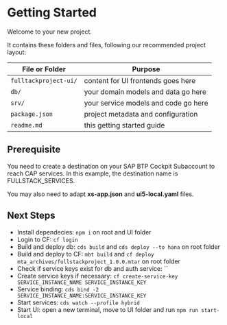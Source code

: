 # Getting Started

Welcome to your new project.

It contains these folders and files, following our recommended project layout:

File or Folder | Purpose
---------|----------
`fulltackproject-ui/` | content for UI frontends goes here
`db/` | your domain models and data go here
`srv/` | your service models and code go here
`package.json` | project metadata and configuration
`readme.md` | this getting started guide

## Prerequisite

You need to create a destination on your SAP BTP Cockpit Subaccount to reach CAP services.
In this example, the destination name is FULLSTACK_SERVICES.

You may also need to adapt **xs-app.json** and **ui5-local.yaml** files. 


## Next Steps

- Install dependecies: `npm i` on root and UI folder
- Login to CF: `cf login`
- Build and deploy db: `cds build` and `cds deploy --to hana` on root folder
- Build and deploy to CF: `mbt build` and `cf deploy mta_archives/fullstackproject_1.0.0.mtar` on root folder
- Check if service keys exist for db and auth service: ``
- Create service keys if necessary: `cf create-service-key SERVICE_INSTANCE_NAME SERVICE_INSTANCE_KEY`
- Service binding: `cds bind -2 SERVICE_INSTANCE_NAME:SERVICE_INSTANCE_KEY`
- Start services: `cds watch --profile hybrid` 
- Start UI: open a new terminal, move to UI folder and run `npm run start-local`